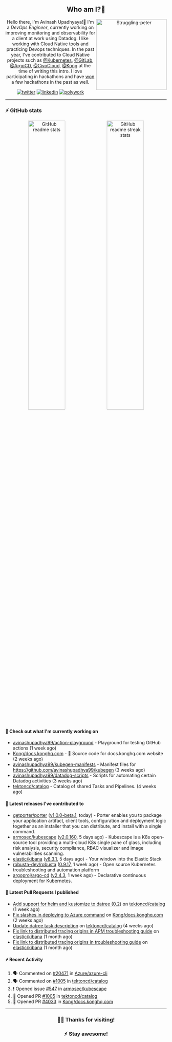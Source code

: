 <div align='center'>
  
## Who am I?🤔

<img align="right" width="220" src="https://media.giphy.com/media/YFkpsHWCsNUUo/giphy.gif" alt="Struggling-peter" />

Hello there, I'm Avinash Upadhyaya!👋 I'm a _DevOps Engineer_, currently working on improving monitoring and observability for a client at work using Datadog. I like working with Cloud Native tools and practicing Devops techniques. In the past year, I've contributed to Cloud Native projects such as [@Kubernetes](https://github.com/pulls?q=is%3Apr+author%3Aavinashupadhya99+archived%3Afalse+user%3Akubernetes), [@GitLab](https://gitlab.com/groups/gitlab-org/-/merge_requests?scope=all&state=all&author_username=avinashupadhya99), [@ArgoCD](https://github.com/pulls?q=is%3Apr+author%3Aavinashupadhya99+archived%3Afalse+user%3Aargoproj), [@CivoCloud](https://github.com/pulls?q=is%3Apr+author%3Aavinashupadhya99+archived%3Afalse+user%3Acivo), [@Kong](https://github.com/pulls?q=is%3Apr+author%3Aavinashupadhya99+archived%3Afalse+user%3AKong) at the time of writing this intro. I love participating in hackathons and have [won](https://devpost.com/avinashupadhya99) a few hackathons in the past as well.


[![twitter](https://img.shields.io/badge/-@avinash__ukr-%231DA1F2?style=for-the-badge&logo=twitter&logoColor=ffffff)](https://twitter.com/avinash_ukr)
[![linkedin](https://img.shields.io/badge/-Avinash%20Upadhyaya-%230A67C3?style=for-the-badge&logo=linkedin&logoColor=ffffff)](https://www.linkedin.com/in/avinash-upadhyaya/)
[![polywork](https://img.shields.io/badge/-@avinashupadhya99-%23338BFF?style=for-the-badge&logo=polywork&logoColor=ffffff)](https://www.polywork.com/avinashupadhya99)

---

</div>

### ⚡ GitHub stats

<p align="center">
  <img width="48%" src="https://github-readme-stats.vercel.app/api?username=avinashupadhya99&show_icons=true&theme=tokyonight" alt="GitHub readme stats" />
  <img width="48%" src="https://github-readme-streak-stats.herokuapp.com?user=avinashupadhya99&theme=dark&hide_border=true&date_format=M%20j%5B%2C%20Y%5D" alt="GitHub readme streak stats" />
</p>

#### 👷 Check out what I'm currently working on

- [avinashupadhya99/action-playground](https://github.com/avinashupadhya99/action-playground) - Playground for testing GitHub actions (1 week ago)
- [Kong/docs.konghq.com](https://github.com/Kong/docs.konghq.com) - 🦍 Source code for docs.konghq.com website (2 weeks ago)
- [avinashupadhya99/kubegen-manifests](https://github.com/avinashupadhya99/kubegen-manifests) - Manifest files for https://github.com/avinashupadhya99/kubegen (3 weeks ago)
- [avinashupadhya99/datadog-scripts](https://github.com/avinashupadhya99/datadog-scripts) - Scripts for automating certain Datadog activities (3 weeks ago)
- [tektoncd/catalog](https://github.com/tektoncd/catalog) - Catalog of shared Tasks and Pipelines. (4 weeks ago)

#### 🔭 Latest releases I've contributed to

- [getporter/porter](https://github.com/getporter/porter) ([v1.0.0-beta.1](https://github.com/getporter/porter/releases/tag/v1.0.0-beta.1), today) - Porter enables you to package your application artifact, client tools, configuration and deployment logic together as an installer that you can distribute, and install with a single command.
- [armosec/kubescape](https://github.com/armosec/kubescape) ([v2.0.160](https://github.com/armosec/kubescape/releases/tag/v2.0.160), 5 days ago) - Kubescape is a K8s open-source tool providing a multi-cloud K8s single pane of glass, including risk analysis, security compliance, RBAC visualizer and image vulnerabilities scanning. 
- [elastic/kibana](https://github.com/elastic/kibana) ([v8.3.1](https://github.com/elastic/kibana/releases/tag/v8.3.1), 5 days ago) - Your window into the Elastic Stack
- [robusta-dev/robusta](https://github.com/robusta-dev/robusta) ([0.9.17](https://github.com/robusta-dev/robusta/releases/tag/0.9.17), 1 week ago) - Open source Kubernetes troubleshooting and automation platform
- [argoproj/argo-cd](https://github.com/argoproj/argo-cd) ([v2.4.3](https://github.com/argoproj/argo-cd/releases/tag/v2.4.3), 1 week ago) - Declarative continuous deployment for Kubernetes.

#### 🔨 Latest Pull Requests I published

- [Add support for helm and kustomize to datree (0.2)](https://github.com/tektoncd/catalog/pull/1005) on [tektoncd/catalog](https://github.com/tektoncd/catalog) (1 week ago)
- [Fix slashes in deploying to Azure command](https://github.com/Kong/docs.konghq.com/pull/4033) on [Kong/docs.konghq.com](https://github.com/Kong/docs.konghq.com) (2 weeks ago)
- [Update datree task description](https://github.com/tektoncd/catalog/pull/986) on [tektoncd/catalog](https://github.com/tektoncd/catalog) (4 weeks ago)
- [Fix link to distributed tracing origins in APM troubleshooting guide](https://github.com/elastic/kibana/pull/132912) on [elastic/kibana](https://github.com/elastic/kibana) (1 month ago)
- [Fix link to distributed tracing origins in troubleshooting guide](https://github.com/elastic/kibana/pull/132765) on [elastic/kibana](https://github.com/elastic/kibana) (1 month ago)

#### ⚡ Recent Activity

<!--START_SECTION:activity-->
1. 🗣 Commented on [#20471](https://github.com/Azure/azure-cli/issues/20471) in [Azure/azure-cli](https://github.com/Azure/azure-cli)
2. 🗣 Commented on [#1005](https://github.com/tektoncd/catalog/issues/1005) in [tektoncd/catalog](https://github.com/tektoncd/catalog)
3. ❗️ Opened issue [#547](https://github.com/armosec/kubescape/issues/547) in [armosec/kubescape](https://github.com/armosec/kubescape)
4. 💪 Opened PR [#1005](https://github.com/tektoncd/catalog/pull/1005) in [tektoncd/catalog](https://github.com/tektoncd/catalog)
5. 💪 Opened PR [#4033](https://github.com/Kong/docs.konghq.com/pull/4033) in [Kong/docs.konghq.com](https://github.com/Kong/docs.konghq.com)
<!--END_SECTION:activity-->



---

<div align='center'>
  
### 🙇‍♂️ Thanks for visiting!
### ⚡ Stay awesome!
  
</div>


